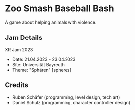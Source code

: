 # Zoo Smash Baseball Bash
A game about helping animals with violence.

## Jam Details
XR Jam 2023
- Date: 21.04.2023 - 23.04.2023
- Site: Universität Bayreuth
- Theme: "Sphären" \[spheres\]

## Credits
- Ruben Schäfer (programming, level design, tech art)
- Daniel Schulz (programming, character controller design)
